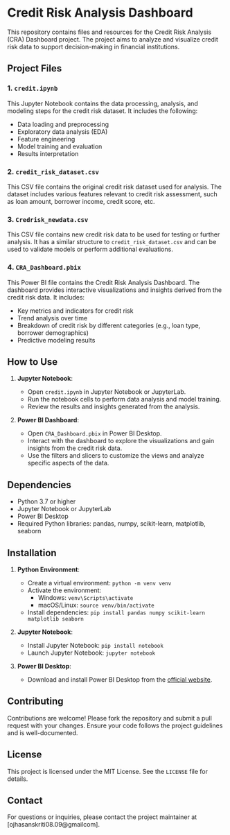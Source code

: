 # Credit Risk Analysis Dashboard

This repository contains files and resources for the Credit Risk Analysis (CRA) Dashboard project. The project aims to analyze and visualize credit risk data to support decision-making in financial institutions.

## Project Files

### 1. `credit.ipynb`
This Jupyter Notebook contains the data processing, analysis, and modeling steps for the credit risk dataset. It includes the following:
- Data loading and preprocessing
- Exploratory data analysis (EDA)
- Feature engineering
- Model training and evaluation
- Results interpretation

### 2. `credit_risk_dataset.csv`
This CSV file contains the original credit risk dataset used for analysis. The dataset includes various features relevant to credit risk assessment, such as loan amount, borrower income, credit score, etc.

### 3. `Credrisk_newdata.csv`
This CSV file contains new credit risk data to be used for testing or further analysis. It has a similar structure to `credit_risk_dataset.csv` and can be used to validate models or perform additional evaluations.

### 4. `CRA_Dashboard.pbix`
This Power BI file contains the Credit Risk Analysis Dashboard. The dashboard provides interactive visualizations and insights derived from the credit risk data. It includes:
- Key metrics and indicators for credit risk
- Trend analysis over time
- Breakdown of credit risk by different categories (e.g., loan type, borrower demographics)
- Predictive modeling results

## How to Use

1. **Jupyter Notebook**:
   - Open `credit.ipynb` in Jupyter Notebook or JupyterLab.
   - Run the notebook cells to perform data analysis and model training.
   - Review the results and insights generated from the analysis.

2. **Power BI Dashboard**:
   - Open `CRA_Dashboard.pbix` in Power BI Desktop.
   - Interact with the dashboard to explore the visualizations and gain insights from the credit risk data.
   - Use the filters and slicers to customize the views and analyze specific aspects of the data.

## Dependencies

- Python 3.7 or higher
- Jupyter Notebook or JupyterLab
- Power BI Desktop
- Required Python libraries: pandas, numpy, scikit-learn, matplotlib, seaborn

## Installation

1. **Python Environment**:
   - Create a virtual environment: `python -m venv venv`
   - Activate the environment:
     - Windows: `venv\Scripts\activate`
     - macOS/Linux: `source venv/bin/activate`
   - Install dependencies: `pip install pandas numpy scikit-learn matplotlib seaborn`

2. **Jupyter Notebook**:
   - Install Jupyter Notebook: `pip install notebook`
   - Launch Jupyter Notebook: `jupyter notebook`

3. **Power BI Desktop**:
   - Download and install Power BI Desktop from the [official website](https://powerbi.microsoft.com/desktop/).

## Contributing

Contributions are welcome! Please fork the repository and submit a pull request with your changes. Ensure your code follows the project guidelines and is well-documented.

## License

This project is licensed under the MIT License. See the `LICENSE` file for details.

## Contact

For questions or inquiries, please contact the project maintainer at [ojhasanskriti08.09@gmailcom].
